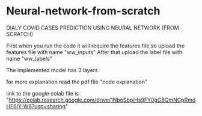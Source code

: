 # Neural-network-from-scratch

DIALY COVID CASES PREDICTION USING NEURAL NETWORK (FROM SCRATCH)

First when you run the code it will require the features file,so upload the features file with name "ww_inputs"
After that upload the label file with name "ww_labels"

The implemented model has 3 layers

for more explanation read the pdf file "code explanation"


link to the google colab file is "https://colab.research.google.com/drive/1NboSbpiHs9FY0gG8QmNCpRmdHF6IY-W6?usp=sharing"
